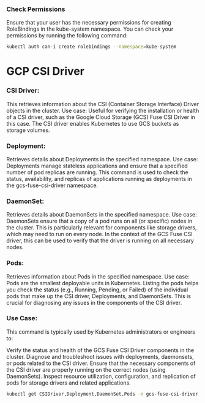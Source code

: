 ### Check Permissions
Ensure that your user has the necessary permissions for creating RoleBindings in the kube-system namespace. You can check your permissions by running the following command:

```bash
kubectl auth can-i create rolebindings --namespace=kube-system
```
# GCP CSI Driver

### CSI Driver:

This retrieves information about the CSI (Container Storage Interface) Driver objects in the cluster.
Use case: Useful for verifying the installation or health of a CSI driver, such as the Google Cloud Storage (GCS) Fuse CSI Driver in this case. The CSI driver enables Kubernetes to use GCS buckets as storage volumes.

### Deployment:

Retrieves details about Deployments in the specified namespace.
Use case: Deployments manage stateless applications and ensure that a specified number of pod replicas are running. This command is used to check the status, availability, and replicas of applications running as deployments in the gcs-fuse-csi-driver namespace.

### DaemonSet:

Retrieves details about DaemonSets in the specified namespace.
Use case: DaemonSets ensure that a copy of a pod runs on all (or specific) nodes in the cluster. This is particularly relevant for components like storage drivers, which may need to run on every node. In the context of the GCS Fuse CSI driver, this can be used to verify that the driver is running on all necessary nodes.

### Pods:

Retrieves information about Pods in the specified namespace.
Use case: Pods are the smallest deployable units in Kubernetes. Listing the pods helps you check the status (e.g., Running, Pending, or Failed) of the individual pods that make up the CSI driver, Deployments, and DaemonSets. This is crucial for diagnosing any issues in the components of the CSI driver.

### Use Case:

This command is typically used by Kubernetes administrators or engineers to:

Verify the status and health of the GCS Fuse CSI Driver components in the cluster.
Diagnose and troubleshoot issues with deployments, daemonsets, or pods related to the CSI driver.
Ensure that the necessary components of the CSI driver are properly running on the correct nodes (using DaemonSets).
Inspect resource utilization, configuration, and replication of pods for storage drivers and related applications.

```bash
kubectl get CSIDriver,Deployment,DaemonSet,Pods -n gcs-fuse-csi-driver
```
